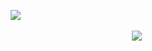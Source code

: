  ⠀ ⠀ ⠀ ⠀  ⠀  ⠀  ⠀    ⠀    ⠀  ⠀ ⠀  ⠀ ⠀![](https://file.garden/Zqvw-vvs4mjErqZF/image_2024-12-12_192440328.png)
 
  ⠀  ⠀ ⠀        ⠀ ⠀ ⠀  ⠀ ⠀     ⠀  ⠀  ⠀    ⠀    ⠀ ⠀  ⠀⠀ ⠀ ⠀  ⠀ ⠀  ⠀ ⠀  ⠀       ⠀     ⠀  ⠀ ⠀![](https://komarev.com/ghpvc/?username=your-github-username&color=ebebeb)
<!--
**PigsFIy/PigsFIy** is a ✨ _special_ ✨ repository because its `README.md` (this file) appears on your GitHub profile.

Here are some ideas to get you started:

- 🔭 I’m currently working on ...
- 🌱 I’m currently learning ...
- 👯 I’m looking to collaborate on ...
- 🤔 I’m looking for help with ...
- 💬 Ask me about ...
- 📫 How to reach me: ...
- 😄 Pronouns: ...
- ⚡ Fun fact: ...
-->
